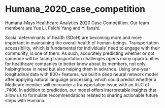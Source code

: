 # Humana_2020_case_competition
Humana-Mays Healthcare Analytics 2020 Case Competition. Our team members are Yue Li, Feichi Yang and Yi fanshi.

Social determinants of health (SDoH) are becoming more and more important in maintaining the overall health of human-beings. Transportation accessibility, which is fundamental for individuals’ need to engage with their community, is one of them. As such, accurately predicting whether or not someone will be facing transportation challenges opens many opportunities for healthcare companies to better know about its members, not only helpingthose in need but also helping them in advance. Using one-year longitudinal data with 800+ features, we built a deep neural network model after applying natural language processing, which could predict whether a Medicare member will encounter a transportation issue with an AUC of .7406. In addition to prediction, our model offers interpretable insights that allow us to formulate recommendations related to sharing actionable future steps with Humana.
